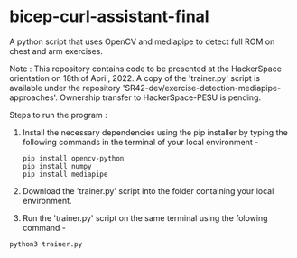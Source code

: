 # bicep-curl-assistant-final
A python script that uses OpenCV and mediapipe to detect full ROM on chest and arm exercises. 

Note : This repository contains code to be presented at the HackerSpace orientation on 18th of April, 2022. A copy of the 'trainer.py' script is available under the repository 'SR42-dev/exercise-detection-mediapipe-approaches'. Ownership transfer to HackerSpace-PESU is pending.

Steps to run the program :

1. Install the necessary dependencies using the pip installer by typing the following commands in the terminal of your local environment -

   ```
   pip install opencv-python
   pip install numpy
   pip install mediapipe
   ```
2. Download the 'trainer.py' script into the folder containing your local environment.
3. Run the 'trainer.py' script on the same terminal using the folowing command -
  
  ```
  python3 trainer.py
  ```
